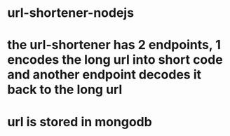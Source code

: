 # url-shortener-nodejs
# the url-shortener has 2 endpoints, 1 encodes the long url into short code and another endpoint decodes it back to the long url
# url is stored in mongodb 